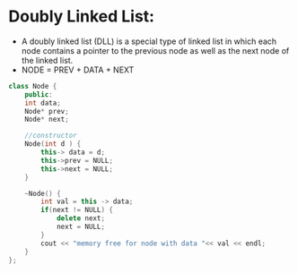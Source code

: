 # Doubly Linked List:
- A doubly linked list (DLL) is a special type of linked list in which each node contains a pointer to the previous node as well as the next node of the linked list.
- NODE = PREV + DATA + NEXT

```c++
class Node {
    public:
    int data;
    Node* prev;
    Node* next;

    //constructor
    Node(int d ) {
        this-> data = d;
        this->prev = NULL;
        this->next = NULL;
    }

    ~Node() {
        int val = this -> data;
        if(next != NULL) {
            delete next;
            next = NULL;
        }
        cout << "memory free for node with data "<< val << endl;
    }
};
```
